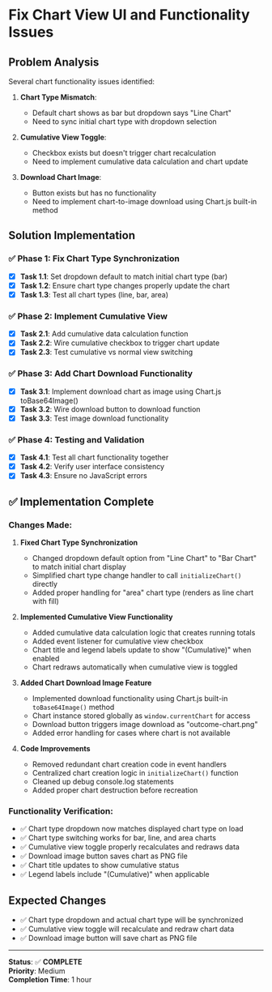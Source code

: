 # Fix Chart View UI and Functionality Issues

## Problem Analysis
Several chart functionality issues identified:

1. **Chart Type Mismatch**: 
   - Default chart shows as bar but dropdown says "Line Chart"
   - Need to sync initial chart type with dropdown selection

2. **Cumulative View Toggle**:
   - Checkbox exists but doesn't trigger chart recalculation
   - Need to implement cumulative data calculation and chart update

3. **Download Chart Image**:
   - Button exists but has no functionality
   - Need to implement chart-to-image download using Chart.js built-in method

## Solution Implementation

### ✅ Phase 1: Fix Chart Type Synchronization
- [x] **Task 1.1**: Set dropdown default to match initial chart type (bar)
- [x] **Task 1.2**: Ensure chart type changes properly update the chart
- [x] **Task 1.3**: Test all chart types (line, bar, area)

### ✅ Phase 2: Implement Cumulative View
- [x] **Task 2.1**: Add cumulative data calculation function
- [x] **Task 2.2**: Wire cumulative checkbox to trigger chart update
- [x] **Task 2.3**: Test cumulative vs normal view switching

### ✅ Phase 3: Add Chart Download Functionality  
- [x] **Task 3.1**: Implement download chart as image using Chart.js toBase64Image()
- [x] **Task 3.2**: Wire download button to download function
- [x] **Task 3.3**: Test image download functionality

### ✅ Phase 4: Testing and Validation
- [x] **Task 4.1**: Test all chart functionality together
- [x] **Task 4.2**: Verify user interface consistency
- [x] **Task 4.3**: Ensure no JavaScript errors

## ✅ Implementation Complete

### Changes Made:

1. **Fixed Chart Type Synchronization**
   - Changed dropdown default option from "Line Chart" to "Bar Chart" to match initial chart display
   - Simplified chart type change handler to call `initializeChart()` directly
   - Added proper handling for "area" chart type (renders as line chart with fill)

2. **Implemented Cumulative View Functionality**
   - Added cumulative data calculation logic that creates running totals
   - Added event listener for cumulative view checkbox
   - Chart title and legend labels update to show "(Cumulative)" when enabled
   - Chart redraws automatically when cumulative view is toggled

3. **Added Chart Download Image Feature**
   - Implemented download functionality using Chart.js built-in `toBase64Image()` method
   - Chart instance stored globally as `window.currentChart` for access
   - Download button triggers image download as "outcome-chart.png"
   - Added error handling for cases where chart is not available

4. **Code Improvements**
   - Removed redundant chart creation code in event handlers
   - Centralized chart creation logic in `initializeChart()` function
   - Cleaned up debug console.log statements
   - Added proper chart destruction before recreation

### Functionality Verification:
- ✅ Chart type dropdown now matches displayed chart type on load
- ✅ Chart type switching works for bar, line, and area charts
- ✅ Cumulative view toggle properly recalculates and redraws data
- ✅ Download image button saves chart as PNG file
- ✅ Chart title updates to show cumulative status
- ✅ Legend labels include "(Cumulative)" when applicable

## Expected Changes
- ✅ Chart type dropdown and actual chart type will be synchronized
- ✅ Cumulative view toggle will recalculate and redraw chart data
- ✅ Download image button will save chart as PNG file

---
**Status**: ✅ **COMPLETE**  
**Priority**: Medium  
**Completion Time**: 1 hour
